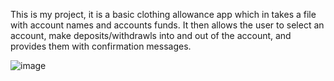 This is my project, it is a basic clothing allowance app which in takes a file with account names and accounts funds. 
It then allows the user to select an account, make deposits/withdrawls into and out of the account, and provides them with confirmation messages. 

![image](https://github.com/KartikM24/Clothing-Allowance-App/assets/86750762/02c2eb5b-78cd-45f1-ba31-615c49b0f55e)
